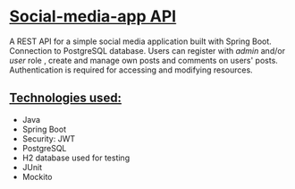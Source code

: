
# [Social-media-app API](https://github.com/KatKentr/RestfulWebService)

A REST API for a simple social media application built with Spring Boot. Connection to PostgreSQL database.
Users can register with *admin* and/or *user* role , create and manage own posts and comments on users' posts. Authentication is required for accessing and modifying resources.

## [Technologies used:](#used-techologies)

- Java
- Spring Boot
- Security: JWT
- PostgreSQL
- H2 database used for testing
- JUnit 
- Mockito


<!-- Add a section "Explore REST APIs and/or Features -->
<!-- see:  https://github.com/osopromadze/Spring-Boot-Blog-REST-API , https://github.com/merikbest/ecommerce-spring-reactjs , https://github.com/callicoder/spring-boot-mysql-rest-api-tutorial-->
